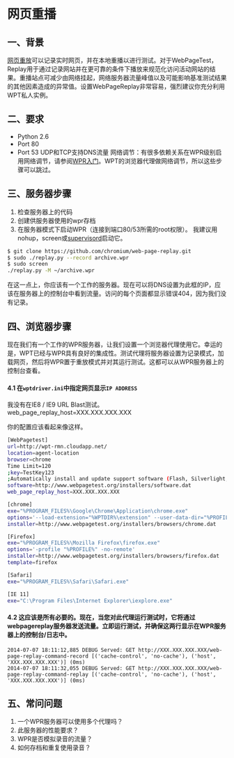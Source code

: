 # 网页重播

## 一、背景
[网页重放](https://github.com/chromium/web-page-replay)可以记录实时网页，并在本地重播以进行测试。对于WebPageTest，Replay用于通过记录网站并在更可靠的条件下播放来规范化访问活动网站的结果。重播站点可减少由网络挂起，网络服务器流量峰值以及可能影响基准测试结果的其他因素造成的异常值。设置WebPageReplay非常容易，强烈建议你充分利用WPT私人实例。

## 二、要求
+ Python 2.6
+ Port 80
+ Port 53 UDP和TCP支持DNS流量
网络调节：有很多依赖关系在WPR级别启用网络调节，请参阅[WPR入门](https://github.com/chromium/web-page-replay/blob/master/documentation/GettingStarted.md)。WPT的浏览器代理做网络调节，所以这些步骤可以跳过。

## 三、服务器步骤
1. 检查服务器上的代码
2. 创建供服务器使用的wpr存档
3. 在服务器模式下启动WPR（连接到端口80/53所需的root权限）。 我建议用nohup，screen或[supervisord](http://supervisord.org/running.html#adding-a-program)启动它。

```bash
$ git clone https://github.com/chromium/web-page-replay.git
$ sudo ./replay.py --record archive.wpr
$ sudo screen 
./replay.py -M ~/archive.wpr
```
在这一点上，你应该有一个工作的服务器。现在可以将DNS设置为此框的IP，应该在服务器上的控制台中看到流量。访问的每个页面都显示错误404，因为我们没有记录。

## 四、浏览器步骤
现在我们有一个工作的WPR服务器，让我们设置一个浏览器代理使用它。幸运的是，WPT已经与WPR具有良好的集成性。测试代理将服务器设置为记录模式，加载网页，然后将WPR置于重放模式并对其运行测试。这都可以从WPR服务器上的控制台查看。

#### 4.1 在`wptdriver.ini`中指定网页显示`IP ADDRESS`
我没有在IE8 / IE9 URL Blast测试。
    web_page_replay_host=XXX.XXX.XXX.XXX

你的配置应该看起来像这样。
```bash
[WebPagetest]
url=http://wpt-rmn.cloudapp.net/
location=agent-location
browser=chrome
Time Limit=120
;key=TestKey123
;Automatically install and update support software (Flash, Silverlight, etc)
software=http://www.webpagetest.org/installers/software.dat
web_page_replay_host=XXX.XXX.XXX.XXX

[chrome]
exe="%PROGRAM_FILES%\Google\Chrome\Application\chrome.exe"
options='--load-extension="%WPTDIR%\extension" --user-data-dir="%PROFILE%" --no-proxy-server'
installer=http://www.webpagetest.org/installers/browsers/chrome.dat

[Firefox]
exe="%PROGRAM_FILES%\Mozilla Firefox\firefox.exe"
options='-profile "%PROFILE%" -no-remote'
installer=http://www.webpagetest.org/installers/browsers/firefox.dat
template=firefox

[Safari]
exe="%PROGRAM_FILES%\Safari\Safari.exe"

[IE 11]
exe="C:\Program Files\Internet Explorer\iexplore.exe"
```

#### 4.2 这应该是所有必要的。现在，当您对此代理运行测试时，它将通过webpagereplay服务器发送流量。立即运行测试，并确保这两行显示在WPR服务器上的控制台/日志中。
    2014-07-07 18:11:12,885 DEBUG Served: GET http://XXX.XXX.XXX.XXX/web-page-replay-command-record [('cache-control', 'no-cache'), ('host', 'XXX.XXX.XXX.XXX')] (0ms)
    2014-07-07 18:11:32,055 DEBUG Served: GET http://XXX.XXX.XXX.XXX/web-page-replay-command-replay [('cache-control', 'no-cache'), ('host', 'XXX.XXX.XXX.XXX')] (0ms)

## 五、常问问题
1. 一个WPR服务器可以使用多个代理吗？
2. 此服务器的性能要求？
3. WPR是否模拟录音的流量？
4. 如何存档和重复使用录音？